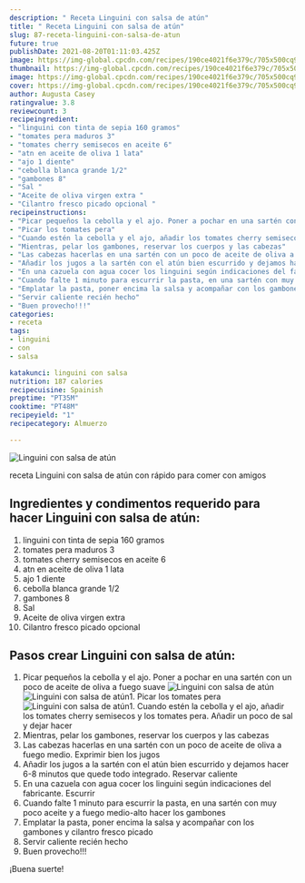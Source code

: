 ```yaml
---
description: " Receta Linguini con salsa de atún"
title: " Receta Linguini con salsa de atún"
slug: 87-receta-linguini-con-salsa-de-atun
future: true
publishDate: 2021-08-20T01:11:03.425Z
image: https://img-global.cpcdn.com/recipes/190ce4021f6e379c/705x500cq90/linguini-con-salsa-de-atun-foto-principal.jpg
thumbnail: https://img-global.cpcdn.com/recipes/190ce4021f6e379c/705x500cq90/linguini-con-salsa-de-atun-foto-principal.jpg
image: https://img-global.cpcdn.com/recipes/190ce4021f6e379c/705x500cq90/linguini-con-salsa-de-atun-foto-principal.jpg
cover: https://img-global.cpcdn.com/recipes/190ce4021f6e379c/705x500cq90/linguini-con-salsa-de-atun-foto-principal.jpg
author: Augusta Casey
ratingvalue: 3.8
reviewcount: 3
recipeingredient:
- "linguini con tinta de sepia 160 gramos"
- "tomates pera maduros 3"
- "tomates cherry semisecos en aceite 6"
- "atn en aceite de oliva 1 lata"
- "ajo 1 diente"
- "cebolla blanca grande 1/2"
- "gambones 8"
- "Sal "
- "Aceite de oliva virgen extra "
- "Cilantro fresco picado opcional "
recipeinstructions:
- "Picar pequeños la cebolla y el ajo. Poner a pochar en una sartén con un poco de aceite de oliva a fuego suave"
- "Picar los tomates pera"
- "Cuando estén la cebolla y el ajo, añadir los tomates cherry semisecos y los tomates pera. Añadir un poco de sal y dejar hacer"
- "Mientras, pelar los gambones, reservar los cuerpos y las cabezas"
- "Las cabezas hacerlas en una sartén con un poco de aceite de oliva a fuego medio. Exprimir bien los jugos"
- "Añadir los jugos a la sartén con el atún bien escurrido y dejamos hacer 6-8 minutos que quede todo integrado. Reservar caliente"
- "En una cazuela con agua cocer los linguini según indicaciones del fabricante. Escurrir"
- "Cuando falte 1 minuto para escurrir la pasta, en una sartén con muy poco aceite y a fuego medio-alto hacer los gambones"
- "Emplatar la pasta, poner encima la salsa y acompañar con los gambones y cilantro fresco picado"
- "Servir caliente recién hecho"
- "Buen provecho!!!"
categories:
- receta
tags:
- linguini
- con
- salsa

katakunci: linguini con salsa 
nutrition: 187 calories
recipecuisine: Spainish
preptime: "PT35M"
cooktime: "PT48M"
recipeyield: "1"
recipecategory: Almuerzo

---
```



![Linguini con salsa de atún](https://img-global.cpcdn.com/recipes/190ce4021f6e379c/705x500cq90/linguini-con-salsa-de-atun-foto-principal.jpg)

receta Linguini con salsa de atún con rápido para comer con amigos

<!--inarticleads1-->

## Ingredientes y condimentos requerido para hacer Linguini con salsa de atún:

1. linguini con tinta de sepia 160 gramos
1. tomates pera maduros 3
1. tomates cherry semisecos en aceite 6
1. atn en aceite de oliva 1 lata
1. ajo 1 diente
1. cebolla blanca grande 1/2
1. gambones 8
1. Sal 
1. Aceite de oliva virgen extra 
1. Cilantro fresco picado opcional 



<!--inarticleads2-->

## Pasos crear Linguini con salsa de atún:

1. Picar pequeños la cebolla y el ajo. Poner a pochar en una sartén con un poco de aceite de oliva a fuego suave
<img src="https://img-global.cpcdn.com/steps/cf52c8a2a6d6fd7f/160x128cq70/foto-del-paso-1-de-la-receta-linguini-con-salsa-de-atun.jpg" alt="Linguini con salsa de atún"><img src="https://img-global.cpcdn.com/steps/9fbc0cf09032455a/160x128cq70/foto-del-paso-1-de-la-receta-linguini-con-salsa-de-atun.jpg" alt="Linguini con salsa de atún">1. Picar los tomates pera
<img src="https://img-global.cpcdn.com/steps/63bccf20fe8a2d90/160x128cq70/foto-del-paso-2-de-la-receta-linguini-con-salsa-de-atun.jpg" alt="Linguini con salsa de atún">1. Cuando estén la cebolla y el ajo, añadir los tomates cherry semisecos y los tomates pera. Añadir un poco de sal y dejar hacer
1. Mientras, pelar los gambones, reservar los cuerpos y las cabezas
1. Las cabezas hacerlas en una sartén con un poco de aceite de oliva a fuego medio. Exprimir bien los jugos
1. Añadir los jugos a la sartén con el atún bien escurrido y dejamos hacer 6-8 minutos que quede todo integrado. Reservar caliente
1. En una cazuela con agua cocer los linguini según indicaciones del fabricante. Escurrir
1. Cuando falte 1 minuto para escurrir la pasta, en una sartén con muy poco aceite y a fuego medio-alto hacer los gambones
1. Emplatar la pasta, poner encima la salsa y acompañar con los gambones y cilantro fresco picado
1. Servir caliente recién hecho
1. Buen provecho!!!



¡Buena suerte!

